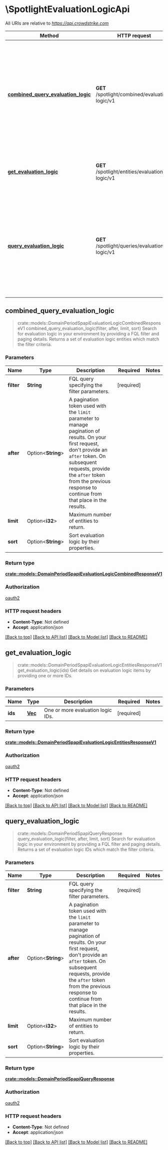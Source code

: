 # \SpotlightEvaluationLogicApi

All URIs are relative to *<https://api.crowdstrike.com>*

Method | HTTP request | Description
------------- | ------------- | -------------
[**combined_query_evaluation_logic**](SpotlightEvaluationLogicApi.md#combined_query_evaluation_logic) | **GET** /spotlight/combined/evaluation-logic/v1 | Search for evaluation logic in your environment by providing a FQL filter and paging details. Returns a set of evaluation logic entities which match the filter criteria.
[**get_evaluation_logic**](SpotlightEvaluationLogicApi.md#get_evaluation_logic) | **GET** /spotlight/entities/evaluation-logic/v1 | Get details on evaluation logic items by providing one or more IDs.
[**query_evaluation_logic**](SpotlightEvaluationLogicApi.md#query_evaluation_logic) | **GET** /spotlight/queries/evaluation-logic/v1 | Search for evaluation logic in your environment by providing a FQL filter and paging details. Returns a set of evaluation logic IDs which match the filter criteria.

## combined_query_evaluation_logic

> crate::models::DomainPeriodSpapiEvaluationLogicCombinedResponseV1 combined_query_evaluation_logic(filter, after, limit, sort)
Search for evaluation logic in your environment by providing a FQL filter and paging details. Returns a set of evaluation logic entities which match the filter criteria.

### Parameters

Name | Type | Description  | Required | Notes
------------- | ------------- | ------------- | ------------- | -------------
**filter** | **String** | FQL query specifying the filter parameters. | [required] |
**after** | Option<**String**> | A pagination token used with the `limit` parameter to manage pagination of results. On your first request, don't provide an `after` token. On subsequent requests, provide the `after` token from the previous response to continue from that place in the results. |  |
**limit** | Option<**i32**> | Maximum number of entities to return. |  |
**sort** | Option<**String**> | Sort evaluation logic by their properties. |  |

### Return type

[**crate::models::DomainPeriodSpapiEvaluationLogicCombinedResponseV1**](domain.SPAPIEvaluationLogicCombinedResponseV1.md)

### Authorization

[oauth2](../README.md#oauth2)

### HTTP request headers

- **Content-Type**: Not defined
- **Accept**: application/json

[[Back to top]](#) [[Back to API list]](../README.md#documentation-for-api-endpoints) [[Back to Model list]](../README.md#documentation-for-models) [[Back to README]](../README.md)

## get_evaluation_logic

> crate::models::DomainPeriodSpapiEvaluationLogicEntitiesResponseV1 get_evaluation_logic(ids)
Get details on evaluation logic items by providing one or more IDs.

### Parameters

Name | Type | Description  | Required | Notes
------------- | ------------- | ------------- | ------------- | -------------
**ids** | [**Vec<String>**](String.md) | One or more evaluation logic IDs. | [required] |

### Return type

[**crate::models::DomainPeriodSpapiEvaluationLogicEntitiesResponseV1**](domain.SPAPIEvaluationLogicEntitiesResponseV1.md)

### Authorization

[oauth2](../README.md#oauth2)

### HTTP request headers

- **Content-Type**: Not defined
- **Accept**: application/json

[[Back to top]](#) [[Back to API list]](../README.md#documentation-for-api-endpoints) [[Back to Model list]](../README.md#documentation-for-models) [[Back to README]](../README.md)

## query_evaluation_logic

> crate::models::DomainPeriodSpapiQueryResponse query_evaluation_logic(filter, after, limit, sort)
Search for evaluation logic in your environment by providing a FQL filter and paging details. Returns a set of evaluation logic IDs which match the filter criteria.

### Parameters

Name | Type | Description  | Required | Notes
------------- | ------------- | ------------- | ------------- | -------------
**filter** | **String** | FQL query specifying the filter parameters. | [required] |
**after** | Option<**String**> | A pagination token used with the `limit` parameter to manage pagination of results. On your first request, don't provide an `after` token. On subsequent requests, provide the `after` token from the previous response to continue from that place in the results. |  |
**limit** | Option<**i32**> | Maximum number of entities to return. |  |
**sort** | Option<**String**> | Sort evaluation logic by their properties. |  |

### Return type

[**crate::models::DomainPeriodSpapiQueryResponse**](domain.SPAPIQueryResponse.md)

### Authorization

[oauth2](../README.md#oauth2)

### HTTP request headers

- **Content-Type**: Not defined
- **Accept**: application/json

[[Back to top]](#) [[Back to API list]](../README.md#documentation-for-api-endpoints) [[Back to Model list]](../README.md#documentation-for-models) [[Back to README]](../README.md)
